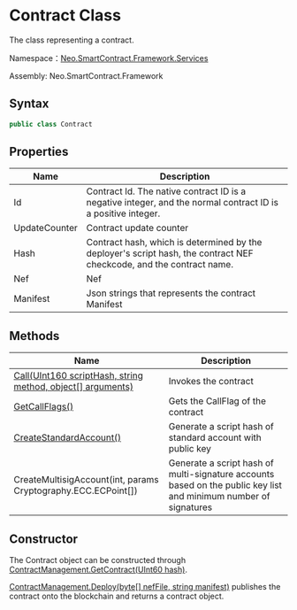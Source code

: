 # Contract Class

The class representing a contract.

Namespace：[Neo.SmartContract.Framework.Services](../services.md)

Assembly: Neo.SmartContract.Framework

## Syntax

```cs
public class Contract
```

## Properties

| Name | Description |
| -------------------------------- | ------ |
| Id     | Contract Id. The native contract ID is a negative integer, and the normal contract ID is a positive integer. |
| UpdateCounter | Contract update counter |
| Hash  | Contract hash, which is determined by the deployer's script hash, the contract NEF checkcode, and the contract name. |
| Nef | Nef |
| Manifest  | Json strings that represents the contract Manifest |

## Methods

| Name | Description |
| -------------------------------- | ------ |
| [Call(UInt160 scriptHash, string method, object[] arguments)](Contract/Call.md) | Invokes the contract |
| [GetCallFlags()](Contract/GetCallFlags.md)         | Gets the CallFlag of the contract |
| [CreateStandardAccount()](Contract/CreateStandardAccount.md)         | Generate a script hash of standard account with public key |
| CreateMultisigAccount(int, params Cryptography.ECC.ECPoint[]) | Generate a script hash of multi-signature accounts based on the public key list and minimum number of signatures |

## Constructor

The Contract object can be constructed through [ContractManagement.GetContract(UInt60 hash)](../native/ContractManagement/GetContract.md).

 [ContractManagement.Deploy(byte[] nefFile, string manifest)](../native/ContractManagement/Deploy.md) publishes the contract onto the blockchain and returns a contract object.

